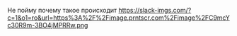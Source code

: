 Не пойму почему такое происходит https://slack-imgs.com/?c=1&o1=ro&url=https%3A%2F%2Fimage.prntscr.com%2Fimage%2FC9mcYc30R9m-3BO4jMPRRw.png
